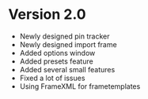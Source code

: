 # Version 2.0

- Newly designed pin tracker
- Newly designed import frame
- Added options window
- Added presets feature
- Added several small features
- Fixed a lot of issues
- Using FrameXML for frametemplates
